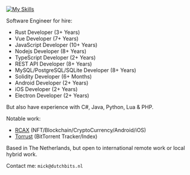 [![My Skills](https://skillicons.dev/icons?i=rust,vue,js,ts)](https://skillicons.dev)

Software Engineer for hire:

- Rust Developer (3+ Years)
- Vue Developer (7+ Years)
- JavaScript Developer (10+ Years)
- Nodejs Developer (8+ Years)
- TypeScript Developer (2+ Years)
- REST API Developer (8+ Years)
- MySQL/PostgreSQL/SQLite Developer (8+ Years)
- Solidity Developer (6+ Months)
- Android Developer (2+ Years)
- iOS Developer (2+ Years)
- Electron Developer (2+ Years)

But also have experience with C#, Java, Python, Lua & PHP.

Notable work:

- [RCAX](https://rcax.io) (NFT/Blockchain/CryptoCurrency/Android/iOS)
- [Torrust](https://torrust.com) (BitTorrent Tracker/Index)

Based in The Netherlands, but open to international remote work or local hybrid work.

Contact me: `mick@dutchbits.nl`
